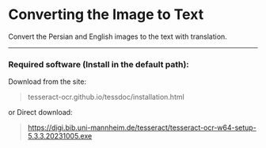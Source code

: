 Converting the Image to Text<a name="TOP"></a>
===================

Convert the Persian and English images to the text with translation.

- - - -

### Required software (Install in the default path):

Download from the site:
>tesseract-ocr.github.io/tessdoc/installation.html

or Direct download:
>https://digi.bib.uni-mannheim.de/tesseract/tesseract-ocr-w64-setup-5.3.3.20231005.exe